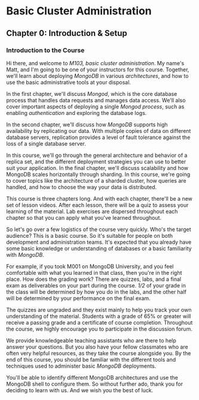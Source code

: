 # Basic Cluster Administration

## Chapter 0: Introduction & Setup

### Introduction to the Course

Hi there, and welcome to *M103, basic cluster administration*. My name's Matt, and I'm going to be one of your instructors for this course. Together, we'll learn about deploying *MongoDB* in various *architectures*, and how to use the basic administrative tools at your disposal.

In the first chapter, we'll discuss *Mongod*, which is the core database process that handles data requests and manages data access. We'll also cover important aspects of deploying a single *Mongod process*, such as enabling *authentication* and exploring the database logs.

In the second chapter, we'll discuss how *MongoDB* supports high availability by replicating our data. With multiple copies of data on different database servers, replication provides a level of fault tolerance against the loss of a single database server.

In this course, we'll go through the general architecture and behavior of a replica set, and the different deployment strategies you can use to better suit your application. In the final chapter, we'll discuss scalability and how MongoDB scales horizontally through sharding. In this course, we're going to cover topics like the architecture of a sharded cluster, how queries are handled, and how to choose the way your data is distributed.

This course is three chapters long. And with each chapter, there'll be a new set of lesson videos. After each lesson, there will be a quiz to assess your learning of the material. Lab exercises are dispersed throughout each chapter so that you can apply what you've learned throughout.

So let's go over a few logistics of the course very quickly. Who's the target audience? This is a basic course. So it's suitable for people on both development and administration teams. It's expected that you already have some basic knowledge or understanding of databases or a basic familiarity with *MongoDB*.

For example, if you took M001 on MongoDB University, and you feel comfortable with what you learned in that class, then you're in the right place. How does the grading work? There are quizzes, labs, and a final exam as deliverables on your part during the course. *1/2* of your grade in the class will be determined by how you do in the labs, and the other half will be determined by your performance on the final exam.

The quizzes are ungraded and they exist mainly to help you track your own understanding of the material. Students with a grade of 65% or greater will receive a passing grade and a certificate of course completion. Throughout the course, we highly encourage you to participate in the discussion forum.

We provide knowledgeable teaching assistants who are there to help answer your questions. But you also have your fellow classmates who are often very helpful resources, as they take the course alongside you. By the end of this course, you should be familiar with the different tools and techniques used to administer basic *MongoDB* deployments.

You'll be able to identify different MongoDB architectures and use the MongoDB shell to configure them. So without further ado, thank you for deciding to learn with us. And we wish you the best of luck.
